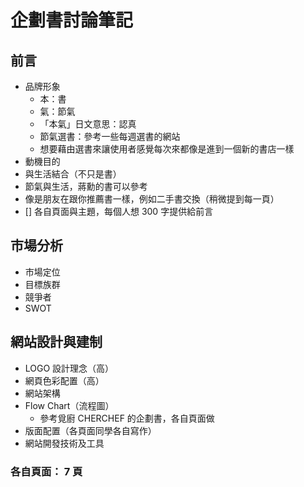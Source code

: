 # 企劃書討論筆記

## 前言

- 品牌形象
  - 本：書
  - 氣：節氣
  - 「本氣」日文意思：認真
  - 節氣選書：參考一些每週選書的網站
  - 想要藉由選書來讓使用者感覺每次來都像是進到一個新的書店一樣
- 動機目的
- 與生活結合（不只是書）
- 節氣與生活，蔣勳的書可以參考
- 像是朋友在跟你推薦書一樣，例如二手書交換（稍微提到每一頁）
- [] 各自頁面與主題，每個人想 300 字提供給前言

## 市場分析

- 市場定位
- 目標族群
- 競爭者
- SWOT

## 網站設計與建制

- LOGO 設計理念（高）
- 網頁色彩配置（高）
- 網站架構
- Flow Chart（流程圖）
  - 參考覓廚 CHERCHEF 的企劃書，各自頁面做
- 版面配置（各頁面同學各自寫作）
- 網站開發技術及工具

### 各自頁面： 7 頁
